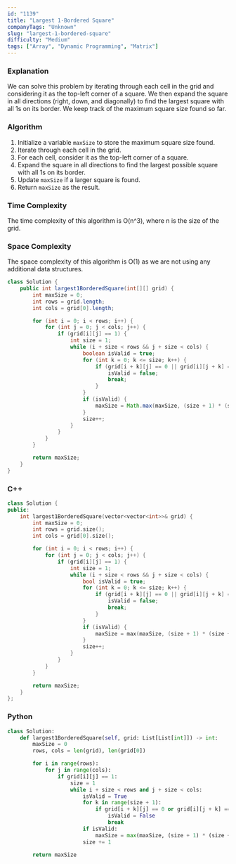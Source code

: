 ```yaml
---
id: "1139"
title: "Largest 1-Bordered Square"
companyTags: "Unknown"
slug: "largest-1-bordered-square"
difficulty: "Medium"
tags: ["Array", "Dynamic Programming", "Matrix"]
---
```


### Explanation
We can solve this problem by iterating through each cell in the grid and considering it as the top-left corner of a square. We then expand the square in all directions (right, down, and diagonally) to find the largest square with all 1s on its border. We keep track of the maximum square size found so far.

### Algorithm
1. Initialize a variable `maxSize` to store the maximum square size found.
2. Iterate through each cell in the grid.
3. For each cell, consider it as the top-left corner of a square.
4. Expand the square in all directions to find the largest possible square with all 1s on its border.
5. Update `maxSize` if a larger square is found.
6. Return `maxSize` as the result.

### Time Complexity
The time complexity of this algorithm is O(n^3), where n is the size of the grid.

### Space Complexity
The space complexity of this algorithm is O(1) as we are not using any additional data structures.

```java
class Solution {
    public int largest1BorderedSquare(int[][] grid) {
        int maxSize = 0;
        int rows = grid.length;
        int cols = grid[0].length;

        for (int i = 0; i < rows; i++) {
            for (int j = 0; j < cols; j++) {
                if (grid[i][j] == 1) {
                    int size = 1;
                    while (i + size < rows && j + size < cols) {
                        boolean isValid = true;
                        for (int k = 0; k <= size; k++) {
                            if (grid[i + k][j] == 0 || grid[i][j + k] == 0 || grid[i + size][j + k] == 0 || grid[i + k][j + size] == 0) {
                                isValid = false;
                                break;
                            }
                        }
                        if (isValid) {
                            maxSize = Math.max(maxSize, (size + 1) * (size + 1));
                        }
                        size++;
                    }
                }
            }
        }

        return maxSize;
    }
}
```

### C++
```cpp
class Solution {
public:
    int largest1BorderedSquare(vector<vector<int>>& grid) {
        int maxSize = 0;
        int rows = grid.size();
        int cols = grid[0].size();

        for (int i = 0; i < rows; i++) {
            for (int j = 0; j < cols; j++) {
                if (grid[i][j] == 1) {
                    int size = 1;
                    while (i + size < rows && j + size < cols) {
                        bool isValid = true;
                        for (int k = 0; k <= size; k++) {
                            if (grid[i + k][j] == 0 || grid[i][j + k] == 0 || grid[i + size][j + k] == 0 || grid[i + k][j + size] == 0) {
                                isValid = false;
                                break;
                            }
                        }
                        if (isValid) {
                            maxSize = max(maxSize, (size + 1) * (size + 1));
                        }
                        size++;
                    }
                }
            }
        }

        return maxSize;
    }
};
```

### Python
```python
class Solution:
    def largest1BorderedSquare(self, grid: List[List[int]]) -> int:
        maxSize = 0
        rows, cols = len(grid), len(grid[0])

        for i in range(rows):
            for j in range(cols):
                if grid[i][j] == 1:
                    size = 1
                    while i + size < rows and j + size < cols:
                        isValid = True
                        for k in range(size + 1):
                            if grid[i + k][j] == 0 or grid[i][j + k] == 0 or grid[i + size][j + k] == 0 or grid[i + k][j + size] == 0:
                                isValid = False
                                break
                        if isValid:
                            maxSize = max(maxSize, (size + 1) * (size + 1))
                        size += 1

        return maxSize
```